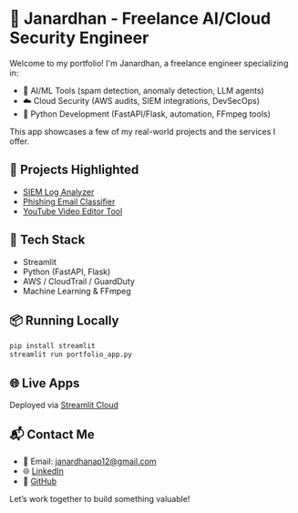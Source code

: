 # 🚀 Janardhan - Freelance AI/Cloud Security Engineer

Welcome to my portfolio! I'm Janardhan, a freelance engineer specializing in:

- 🤖 AI/ML Tools (spam detection, anomaly detection, LLM agents)
- ☁️ Cloud Security (AWS audits, SIEM integrations, DevSecOps)
- 🐍 Python Development (FastAPI/Flask, automation, FFmpeg tools)

This app showcases a few of my real-world projects and the services I offer.

## 📂 Projects Highlighted
- [SIEM Log Analyzer](https://spam-email-classifier-2v3ht7ynf9uf8qcsajdoyb.streamlit.app/)
- [Phishing Email Classifier](https://github.com/Janardhan-Git/phishing-email-detector)
- [YouTube Video Editor Tool](https://yt-vid-downloader-editor.streamlit.app/)

## 🔧 Tech Stack
- Streamlit
- Python (FastAPI, Flask)
- AWS / CloudTrail / GuardDuty
- Machine Learning & FFmpeg

## 📦 Running Locally
```bash
pip install streamlit
streamlit run portfolio_app.py
```

## 🌐 Live Apps
Deployed via [Streamlit Cloud](https://streamlit.io/cloud)

## 📬 Contact Me
- 📧 Email: janardhanap12@gmail.com
- 🌐 [LinkedIn](www.linkedin.com/in/janardhanp)
- 🧰 [GitHub](https://github.com/Janardhan-Git)

Let’s work together to build something valuable!
